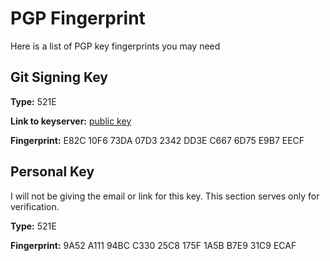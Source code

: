 # PGP Fingerprint
Here is a list of PGP key fingerprints you may need

## Git Signing Key
**Type:** 521E

**Link to keyserver:** [public key]("https://pgp.mit.edu/pks/lookup?op=get&search=0xC6676D75E9B7EECF")

**Fingerprint:** E82C 10F6 73DA 07D3 2342  DD3E C667 6D75 E9B7 EECF

## Personal Key
I will not be giving the email or link for this key. This section serves only for verification.

**Type:** 521E

**Fingerprint:** 9A52 A111 94BC C330 25C8  175F 1A5B B7E9 31C9 ECAF
